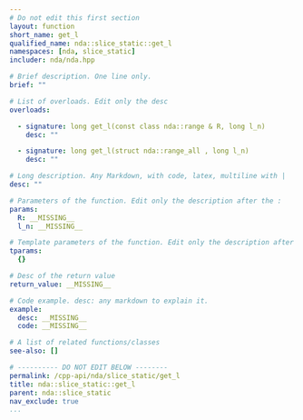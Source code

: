 ```yaml
---
# Do not edit this first section
layout: function
short_name: get_l
qualified_name: nda::slice_static::get_l
namespaces: [nda, slice_static]
includer: nda/nda.hpp

# Brief description. One line only.
brief: ""

# List of overloads. Edit only the desc
overloads:

  - signature: long get_l(const class nda::range & R, long l_n)
    desc: ""

  - signature: long get_l(struct nda::range_all , long l_n)
    desc: ""

# Long description. Any Markdown, with code, latex, multiline with |
desc: ""

# Parameters of the function. Edit only the description after the :
params:
  R: __MISSING__
  l_n: __MISSING__

# Template parameters of the function. Edit only the description after the :
tparams:
  {}

# Desc of the return value
return_value: __MISSING__

# Code example. desc: any markdown to explain it.
example:
  desc: __MISSING__
  code: __MISSING__

# A list of related functions/classes
see-also: []

# ---------- DO NOT EDIT BELOW --------
permalink: /cpp-api/nda/slice_static/get_l
title: nda::slice_static::get_l
parent: nda::slice_static
nav_exclude: true
...
```



